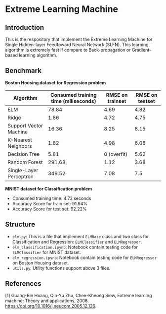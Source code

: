 # Extreme Learning Machine

## Introduction
This is the respository that implement the Extreme Learning Machine for Single Hidden-layer Feedfoward Neural Network (SLFN). This learning algorithm is extremely fast if compare to Back-propagation or Gradient-based learning algorithm.

## Benchmark

**Boston Housing dataset for Regression problem**

|Algorithm|Consumed training time (miliseconds)|RMSE on trainset|RMSE on testset|
|---|---|---|---|
|ELM|78.84|4.69|4.82|
|Ridge|1.86|4.72|4.75|
|Support Vector Machine|16.36|8.25|8.15|
|K-Nearest Neighbors|1.82|4.98|6.08|
|Decision Tree|5.81|0 (overfit)|5.62|
|Random Forest|291.68|1.12|3.68|
|Single-Layer Perceptron|349.52|7.08|7.5|


**MNIST dataset for Classification problem**
- Consumed training time: 4.73 seconds
- Accuracy Score for train set: 91.94%
- Accuracy Score for test set: 92.22%

## Structure
- `elm.py`: This is a file that implement `ELMBase` class and two class for Classification and Regression: `ELMClassifier` and `ELMRegressor`.
- `elm_classification.ipynb`: Notebook contain testing code for `ELMClassifier` for MNIST dataset.
- `elm_regression.ipynb`: Notebook contain testing code for `ELMRegressor` on Boston Housing dataset.
- `utils.py`: Utility functions support above 3 files.

## References

[1] Guang-Bin Huang, Qin-Yu Zhu, Chee-Kheong Siew, Extreme learning machine: Theory and applications, 2006. https://doi.org/10.1016/j.neucom.2005.12.126.